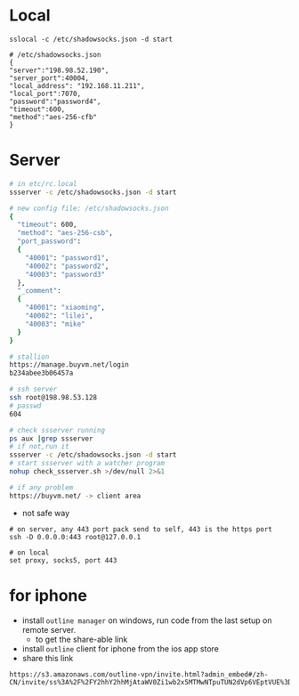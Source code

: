 # Local
```
sslocal -c /etc/shadowsocks.json -d start

# /etc/shadowsocks.json
{
"server":"198.98.52.190",
"server_port":40004,
"local_address": "192.168.11.211",
"local_port":7070,
"password":"password4",
"timeout":600,
"method":"aes-256-cfb"
}

```

# Server
``` bash
# in etc/rc.local
ssserver -c /etc/shadowsocks.json -d start

# new config file: /etc/shadowsocks.json
{
  "timeout": 600,
  "method": "aes-256-csb",
  "port_password":
  {
    "40001": "password1",
    "40002": "password2",
    "40003": "password3"
  },
  "_comment":
  {
    "40001": "xiaoming",
    "40002": "lilei",
    "40003": "mike"
  }
}

# stallion
https://manage.buyvm.net/login
b234abee3b06457a

# ssh server
ssh root@198.98.53.128
# passwd
604

# check ssserver running
ps aux |grep ssserver
# if not,run it
ssserver -c /etc/shadowsocks.json -d start
# start ssserver with a watcher program
nohup check_ssserver.sh >/dev/null 2>&1

# if any problem
https://buyvm.net/ -> client area

```

* not safe way
```
# on server, any 443 port pack send to self, 443 is the https port
ssh -D 0.0.0.0:443 root@127.0.0.1

# on local
set proxy, socks5, port 443
```

# for iphone
* install `outline manager` on windows, run code from the last setup on remote server.
    * to get the share-able link
* install `outline` client for iphone from the ios app store
* share this link
```
https://s3.amazonaws.com/outline-vpn/invite.html?admin_embed#/zh-CN/invite/ss%3A%2F%2FY2hhY2hhMjAtaWV0Zi1wb2x5MTMwNTpuTUN2dVp6VEptVUE%3D%40198.98.53.128%3A48900%2F%3Foutline%3D1
```
